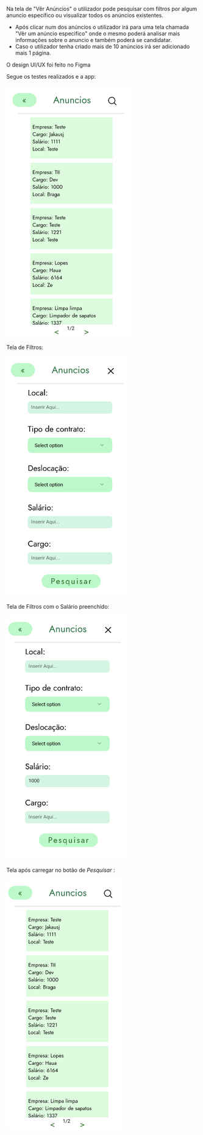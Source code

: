 Na tela de "Vêr Anúncios" o utilizador pode pesquisar com filtros por algum anuncio específico ou visualizar todos os anúncios existentes.  

- Após clicar num dos anúncios o utilizador irá para uma tela chamada "Vêr um anúncio especifico" onde o mesmo poderá analisar mais informações sobre o anuncio e também poderá se candidatar.
- Caso o utilizador tenha criado mais de 10 anúncios irá ser adicionado mais 1 página.

O design UI/UX foi feito no Figma

Segue os testes realizados e a app:

![VerAnuncio_TelaPrincipal.png](../../../.attachments/VerAnuncio_TelaPrincipal-73b6f0dd-3e98-4167-a9b0-7798818d14c8.png)

Tela de Filtros:

![VerAnuncio_TelaPesquisaSemDados.png](../../../.attachments/VerAnuncio_TelaPesquisaSemDados-7db1c1c9-a20b-4443-bd41-f69f4b84ff0a.png)

Tela de Filtros com o Salário preenchido:

![VerAnuncio_TelaPesquisa.png](../../../.attachments/VerAnuncio_TelaPesquisa-a03b9256-4f65-44d0-ac03-79d6f33f7cc0.png)

Tela após carregar no botão de _Pesquisar_ :

![VerAnuncio_TelaPesquisaPosPesquisa.png](../../../.attachments/VerAnuncio_TelaPesquisaPosPesquisa-e4227522-2234-4b8b-9860-252cf31dcd89.png)


